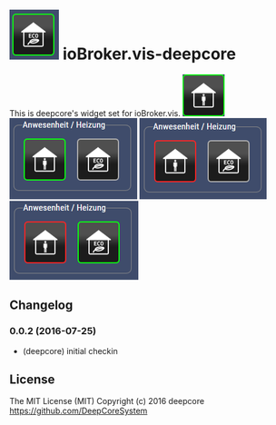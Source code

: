 ![Logo](admin/deepcore.png)
ioBroker.vis-deepcore
============

This is deepcore's widget set for ioBroker.vis.
![Screenshot](img/widgets1.png)
![Screenshot](img/widgets2.png)
![Screenshot](img/widgets3.png)
![Screenshot](img/widgets4.png)

## Changelog

### 0.0.2 (2016-07-25)
- (deepcore) initial checkin

## License
The MIT License (MIT)
Copyright (c) 2016 deepcore https://github.com/DeepCoreSystem

